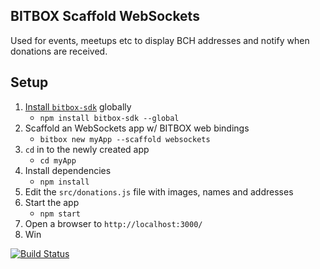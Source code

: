 ## BITBOX Scaffold WebSockets

Used for events, meetups etc to display BCH addresses and notify when donations are received.

## Setup

1. [Install `bitbox-sdk`](https://www.npmjs.com/package/bitbox-sdk) globally
    * `npm install bitbox-sdk --global`
2. Scaffold an WebSockets app w/ BITBOX web bindings
    * `bitbox new myApp --scaffold websockets`
3. `cd` in to the newly created app
    * `cd myApp`
4. Install dependencies
    * `npm install`
5. Edit the `src/donations.js` file with images, names and addresses
6. Start the app
    * `npm start`
7. Open a browser to `http://localhost:3000/`
8. Win

[![Build Status](https://travis-ci.org/Bitcoin-com/bitbox-scaffold-websockets.svg?branch=master)](https://travis-ci.org/Bitcoin-com/bitbox-scaffold-websockets)
